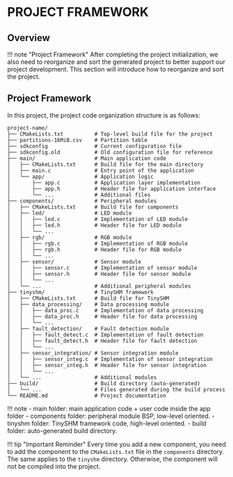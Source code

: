 # PROJECT FRAMEWORK

## Overview

!!! note "Project Framework"
    After completing the project initialization, we also need to reorganize and sort the generated project to better support our project development. This section will introduce how to reorganize and sort the project.

## Project Framework

In this project, the project code organization structure is as follows:

```shell
project-name/
├── CMakeLists.txt          # Top-level build file for the project
├── partitions-16MiB.csv    # Partition table
├── sdkconfig               # Current configuration file
├── sdkconfig.old           # Old configuration file for reference
├── main/                   # Main application code
│   ├── CMakeLists.txt      # Build file for the main directory
│   ├── main.c              # Entry point of the application
│   └── app/                # Application logic
│       ├── app.c           # Application layer implementation
│       ├── app.h           # Header file for application interface
│       └── ...             # Additional files
├── components/             # Peripheral modules
│   ├── CMakeLists.txt      # Build file for components
│   ├── led/                # LED module
│   │   ├── led.c           # Implementation of LED module
│   │   ├── led.h           # Header file for LED module
│   │   └── ...
│   ├── rgb/                # RGB module
│   │   ├── rgb.c           # Implementation of RGB module
│   │   ├── rgb.h           # Header file for RGB module
│   │   └── ...
│   ├── sensor/             # Sensor module
│   │   ├── sensor.c        # Implementation of sensor module
│   │   ├── sensor.h        # Header file for sensor module
│   │   └── ...
│   └── ...                 # Additional peripheral modules
├── tinyshm/                # TinySHM framework
│   ├── CMakeLists.txt      # Build file for TinySHM
│   ├── data_processing/    # Data processing module
│   │   ├── data_proc.c     # Implementation of data processing
│   │   ├── data_proc.h     # Header file for data processing
│   │   └── ...
│   ├── fault_detection/    # Fault detection module
│   │   ├── fault_detect.c  # Implementation of fault detection
│   │   ├── fault_detect.h  # Header file for fault detection
│   │   └── ...
│   ├── sensor_integration/ # Sensor integration module
│   │   ├── sensor_integ.c  # Implementation of sensor integration
│   │   ├── sensor_integ.h  # Header file for sensor integration
│   │   └── ...
│   └── ...                 # Additional modules
├── build/                  # Build directory (auto-generated)
│   └── ...                 # Files generated during the build process
└── README.md               # Project documentation

```

!!! note
    - main folder: main application code + user code inside the app folder
    - components folder: peripheral module BSP, low-level oriented.
    - tinyshm folder: TinySHM framework code, high-level oriented.
    - build folder: auto-generated build directory.

!!! tip "Important Reminder"
    Every time you add a new component, you need to add the component to the `CMakeLists.txt` file in the `components` directory. The same applies to the `tinyshm` directory. Otherwise, the component will not be compiled into the project.
